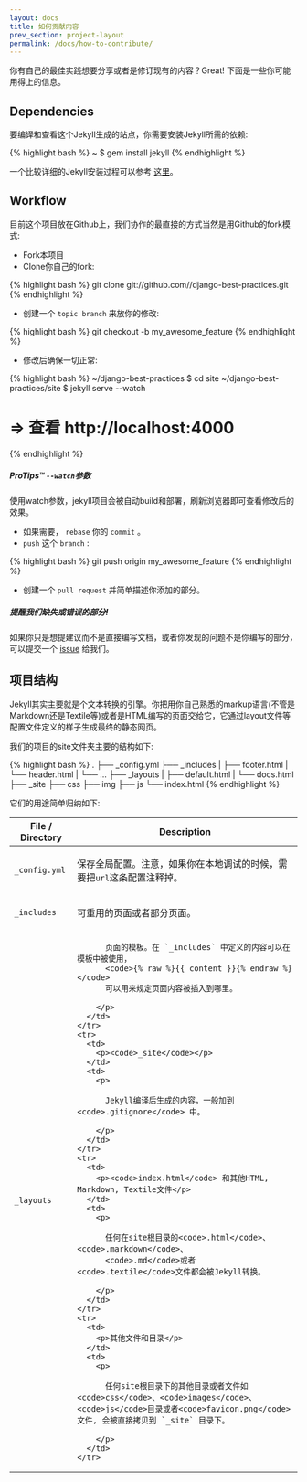 ```yaml
---
layout: docs
title: 如何贡献内容
prev_section: project-layout
permalink: /docs/how-to-contribute/
---
```


你有自己的最佳实践想要分享或者是修订现有的内容？Great! 下面是一些你可能用得上的信息。

Dependencies
-------------

要编译和查看这个Jekyll生成的站点，你需要安装Jekyll所需的依赖:

{% highlight bash %}
~ $ gem install jekyll
{% endhighlight %}

一个比较详细的Jekyll安装过程可以参考 [这里](http://lenciel.github.io/blog/2013/03/10/blog-with-octopress-and-github-pages/)。

Workflow
--------

目前这个项目放在Github上，我们协作的最直接的方式当然是用Github的fork模式:

* Fork本项目
* Clone你自己的fork:

{% highlight bash %}
git clone git://github.com/<username>/django-best-practices.git
{% endhighlight %}

* 创建一个 `topic branch` 来放你的修改:

{% highlight bash %}
git checkout -b my_awesome_feature
{% endhighlight %}

* 修改后确保一切正常:

{% highlight bash %}
~/django-best-practices $ cd site
~/django-best-practices/site $ jekyll serve --watch
# => 查看 http://localhost:4000
{% endhighlight %}

<div class="note">
  <h5>ProTips™  <code>--watch</code>参数</h5>
  <p>使用watch参数，jekyll项目会被自动build和部署，刷新浏览器即可查看修改后的效果。</p>
</div>

* 如果需要， `rebase` 你的 `commit` 。
* `push` 这个 `branch` :

{% highlight bash %}
git push origin my_awesome_feature
{% endhighlight %}

* 创建一个 `pull request` 并简单描述你添加的部分。

<div class="note info">
  <h5>提醒我们缺失或错误的部分!</h5>
  <p>
    如果你只是想提建议而不是直接编写文档，或者你发现的问题不是你编写的部分，可以提交一个 <a
    href="https://github.com/mojombo/jekyll/issues/new">issue</a> 给我们。
  </p>
</div>

项目结构
--------

Jekyll其实主要就是个文本转换的引擎。你把用你自己熟悉的markup语言(不管是Markdown还是Textile等)或者是HTML编写的页面交给它，它通过layout文件等配置文件定义的样子生成最终的静态网页。

我们的项目的site文件夹主要的结构如下:

{% highlight bash %}
.
├── _config.yml
├── _includes
|   ├── footer.html
|   └── header.html
|   └── ...
├── _layouts
|   ├── default.html
|   └── docs.html
├── _site
├── css
├── img
├── js
└── index.html
{% endhighlight %}

它们的用途简单归纳如下:

<div class="mobile-side-scroller">
<table>
  <thead>
    <tr>
      <th>File / Directory</th>
      <th>Description</th>
    </tr>
  </thead>
  <tbody>
    <tr>
      <td>
        <p><code>_config.yml</code></p>
      </td>
      <td>
        <p>
          保存全局配置。注意，如果你在本地调试的时候，需要把<code>url</code>这条配置注释掉。
        </p>
      </td>
    </tr>
    <tr>
      <td>
        <p><code>_includes</code></p>
      </td>
      <td>
        <p>
          可重用的页面或者部分页面。
        </p>
      </td>
    </tr>
    <tr>
      <td>
        <p><code>_layouts</code></p>
      </td>
      <td>
        <p>
          
          页面的模板。在 `_includes` 中定义的内容可以在模板中被使用，
          <code>{% raw %}{{ content }}{% endraw %}</code>
          可以用来规定页面内容被插入到哪里。

        </p>
      </td>
    </tr>
    <tr>
      <td>
        <p><code>_site</code></p>
      </td>
      <td>
        <p>

          Jekyll编译后生成的内容，一般加到 <code>.gitignore</code> 中。

        </p>
      </td>
    </tr>
    <tr>
      <td>
        <p><code>index.html</code> 和其他HTML, Markdown, Textile文件</p>
      </td>
      <td>
        <p>

          任何在site根目录的<code>.html</code>、<code>.markdown</code>、
          <code>.md</code>或者 <code>.textile</code>文件都会被Jekyll转换。

        </p>
      </td>
    </tr>
    <tr>
      <td>
        <p>其他文件和目录</p>
      </td>
      <td>
        <p>

          任何site根目录下的其他目录或者文件如<code>css</code>、<code>images</code>、<code>js</code>目录或者<code>favicon.png</code>文件, 会被直接拷贝到 `_site` 目录下。

        </p>
      </td>
    </tr>
  </tbody>
</table>
</div>
